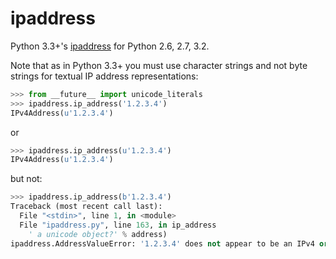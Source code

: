 ipaddress
=========

Python 3.3+'s [ipaddress](http://docs.python.org/dev/library/ipaddress) for Python 2.6, 2.7, 3.2.

Note that as in Python 3.3+ you must use character strings and not byte strings for textual IP address representations:

```python
>>> from __future__ import unicode_literals
>>> ipaddress.ip_address('1.2.3.4')
IPv4Address(u'1.2.3.4')
```
or
```python
>>> ipaddress.ip_address(u'1.2.3.4')
IPv4Address(u'1.2.3.4')
```
but not:
```python
>>> ipaddress.ip_address(b'1.2.3.4')
Traceback (most recent call last):
  File "<stdin>", line 1, in <module>
  File "ipaddress.py", line 163, in ip_address
    ' a unicode object?' % address)
ipaddress.AddressValueError: '1.2.3.4' does not appear to be an IPv4 or IPv6 address. Did you pass in a bytes (str in Python 2) instead of a unicode object?
```
